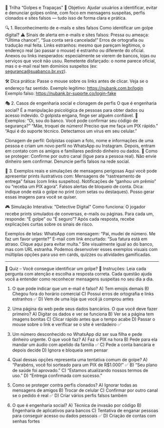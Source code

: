 🧠 Trilha “Golpes e Trapaças”
🎯 Objetivo:
Ajudar usuários a identificar, evitar e denunciar golpes online, com foco em mensagens suspeitas, perfis clonados e sites falsos — tudo isso de forma clara e prática.

🔍 1. Reconhecimento de e-mails e sites falsos
Como identificar um golpe digital?
⚠️ Sinais de alerta em e-mails e sites falsos:
    Pressa ou ameaça: “Última chance!”, “Sua conta será cancelada!”
    Erros de ortografia ou tradução mal feita.
    Links estranhos: mesmo que pareçam legítimos, o endereço real (ao passar o mouse) é estranho ou diferente do oficial.
    Anexos ou links inesperados: especialmente se vierem de bancos, lojas ou serviços que você não usou.
    Remetente disfarçado: o nome parece oficial, mas o e-mail real tem domínios suspeitos (ex: seguranca@suabanco.br.xyz).

🛠️ Dica prática:
    Passe o mouse sobre os links antes de clicar. Veja se o endereço faz sentido.
    Exemplo legítimo: https://nubank.com.br/login
    Exemplo falso: https://nubank.br-suporte.co/login-fake

🎭 2. Casos de engenharia social e clonagem de perfis
O que é engenharia social?
É a manipulação psicológica de pessoas para obter dados ou acesso indevido. O golpista engana, finge ser alguém confiável.
🎯 Exemplos:
    “Oi, sou do banco. Você pode confirmar seu código de segurança?”
    “Mãe, troquei de número! Preciso que me faça um PIX rápido.”
    “Aqui é do suporte técnico. Detectamos um vírus em seu celular.”

Clonagem de perfil:
Golpistas copiam a foto, nome e informações de uma pessoa e criam um novo perfil no WhatsApp ou Instagram. Depois, entram em contato com os amigos e familiares pedindo dinheiro ou dados.
🧩 Como se proteger:
    Confirme por outro canal (ligue para a pessoa real).
    Não envie dinheiro sem confirmar.
    Denuncie perfis falsos na rede social.

📨 3. Exemplos reais e simulações de mensagens perigosas
Aqui você pode apresentar prints ilustrativos com:
    Mensagens de “rastreamento de entrega” falsas (com links suspeitos).
    Notificações de “ganhou um prêmio” ou “receba um PIX agora”.
    Falsos alertas de bloqueio de conta.
    Dica: indique onde está o golpe no print (com setas ou destaques). Posso gerar essas imagens para você se quiser.

🎮 Simulação Interativa: "Detective Digital"
Como funciona:
    O jogador recebe prints simulados de conversas, e-mails ou páginas.
    Para cada um, responde: “É golpe” ou “É seguro”?
    Após cada resposta, recebe explicações curtas sobre os sinais de risco.

Exemplos de telas:
    WhatsApp com mensagem: “Pai, mudei de número. Me faz um favor urgente?”
    E-mail com link encurtado: “Sua fatura está em atraso. Clique aqui para evitar multa.”
    Site visualmente igual ao do banco, mas com URL estranha.
    Podemos desenvolver esses exemplos visuais com múltiplas opções para uso em cards, quizzes ou atividades gamificadas.

----
🧠 Quiz – Você consegue identificar um golpe?
📝 Instruções:
Leia cada pergunta com atenção e escolha a resposta correta. Cada questão ajuda você a entender como reconhecer mensagens suspeitas no seu dia a dia.

1. O que pode indicar que um e-mail é falso?
A) Tem emojis demais
B) Chegou fora do horário comercial
C) Possui erros de ortografia e links estranhos ✅
D) Vem de uma loja que você já comprou antes

2. Uma página da web pede seus dados bancários. O que você deve fazer primeiro?
A) Digitar os dados e ver se funciona
B) Ver se a página tem imagens bonitas
C) Clicar rápido antes que o tempo acabe
D) Passar o mouse sobre o link e verificar se o site é verdadeiro ✅

3. Um número desconhecido no WhatsApp diz ser sua filha e pede dinheiro urgente. O que você faz?
A) Faz o PIX na hora
B) Pede para ela mandar um áudio com apelido da família ✅
C) Pede a conta bancária e depois decide
D) Ignora e bloqueia sem pensar

4. Qual dessas opções representa uma tentativa comum de golpe?
A) “Parabéns, você foi sorteado para um PIX de R$1.000!” ✅
B) “Seu plano de saúde foi aprovado.”
C) “Estamos atualizando nossos termos de uso.”
D) “Entrega confirmada com sucesso.”

5. Como se proteger contra perfis clonados?
A) Ignorar todas as mensagens de amigos
B) Trocar de celular
C) Confirmar por outro canal se o pedido é real ✅
D) Criar vários perfis falsos também

6. O que é engenharia social?
A) Técnica de invasão por código
B) Engenharia de aplicativos para bancos
C) Tentativa de enganar pessoas para conseguir acesso ou dados pessoais ✅
D) Criação de contas com senhas fortes